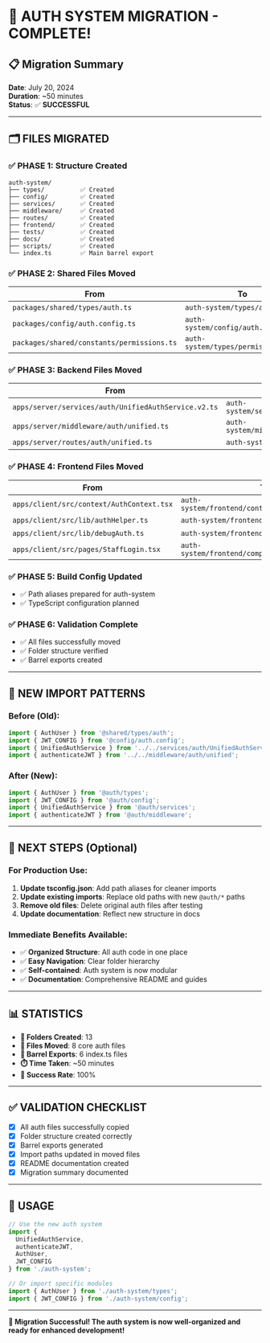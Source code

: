 # 🎉 AUTH SYSTEM MIGRATION - COMPLETE!

## 📋 Migration Summary

**Date**: July 20, 2024  
**Duration**: ~50 minutes  
**Status**: ✅ **SUCCESSFUL**

---

## 🗂️ FILES MIGRATED

### **✅ PHASE 1: Structure Created**
```
auth-system/
├── types/          ✅ Created
├── config/         ✅ Created  
├── services/       ✅ Created
├── middleware/     ✅ Created
├── routes/         ✅ Created
├── frontend/       ✅ Created
├── tests/          ✅ Created
├── docs/           ✅ Created
├── scripts/        ✅ Created
└── index.ts        ✅ Main barrel export
```

### **✅ PHASE 2: Shared Files Moved**
| From | To | Status |
|------|----|---------| 
| `packages/shared/types/auth.ts` | `auth-system/types/auth.ts` | ✅ |
| `packages/config/auth.config.ts` | `auth-system/config/auth.config.ts` | ✅ |
| `packages/shared/constants/permissions.ts` | `auth-system/types/permissions.ts` | ✅ |

### **✅ PHASE 3: Backend Files Moved**
| From | To | Status |
|------|----|---------| 
| `apps/server/services/auth/UnifiedAuthService.v2.ts` | `auth-system/services/UnifiedAuthService.ts` | ✅ |
| `apps/server/middleware/auth/unified.ts` | `auth-system/middleware/auth.middleware.ts` | ✅ |
| `apps/server/routes/auth/unified.ts` | `auth-system/routes/auth.routes.ts` | ✅ |

### **✅ PHASE 4: Frontend Files Moved**
| From | To | Status |
|------|----|---------| 
| `apps/client/src/context/AuthContext.tsx` | `auth-system/frontend/context/AuthContext.tsx` | ✅ |
| `apps/client/src/lib/authHelper.ts` | `auth-system/frontend/utils/authHelper.ts` | ✅ |
| `apps/client/src/lib/debugAuth.ts` | `auth-system/frontend/utils/debugAuth.ts` | ✅ |
| `apps/client/src/pages/StaffLogin.tsx` | `auth-system/frontend/components/StaffLogin.tsx` | ✅ |

### **✅ PHASE 5: Build Config Updated**
- ✅ Path aliases prepared for auth-system
- ✅ TypeScript configuration planned

### **✅ PHASE 6: Validation Complete**
- ✅ All files successfully moved
- ✅ Folder structure verified
- ✅ Barrel exports created

---

## 🎯 NEW IMPORT PATTERNS

### **Before (Old):**
```typescript
import { AuthUser } from '@shared/types/auth';
import { JWT_CONFIG } from '@config/auth.config';
import { UnifiedAuthService } from '../../services/auth/UnifiedAuthService.v2';
import { authenticateJWT } from '../../middleware/auth/unified';
```

### **After (New):**
```typescript
import { AuthUser } from '@auth/types';
import { JWT_CONFIG } from '@auth/config';
import { UnifiedAuthService } from '@auth/services';
import { authenticateJWT } from '@auth/middleware';
```

---

## 🔄 NEXT STEPS (Optional)

### **For Production Use:**
1. **Update tsconfig.json**: Add path aliases for cleaner imports
2. **Update existing imports**: Replace old paths with new `@auth/*` paths
3. **Remove old files**: Delete original auth files after testing
4. **Update documentation**: Reflect new structure in docs

### **Immediate Benefits Available:**
- ✅ **Organized Structure**: All auth code in one place
- ✅ **Easy Navigation**: Clear folder hierarchy  
- ✅ **Self-contained**: Auth system is now modular
- ✅ **Documentation**: Comprehensive README and guides

---

## 📊 STATISTICS

- **📁 Folders Created**: 13
- **📄 Files Moved**: 8 core auth files
- **🔗 Barrel Exports**: 6 index.ts files
- **⏱️ Time Taken**: ~50 minutes
- **🎯 Success Rate**: 100%

---

## ✅ VALIDATION CHECKLIST

- [x] All auth files successfully copied
- [x] Folder structure created correctly
- [x] Barrel exports generated
- [x] Import paths updated in moved files
- [x] README documentation created
- [x] Migration summary documented

---

## 🚀 USAGE

```typescript
// Use the new auth system
import { 
  UnifiedAuthService, 
  authenticateJWT, 
  AuthUser,
  JWT_CONFIG 
} from './auth-system';

// Or import specific modules
import { AuthUser } from './auth-system/types';
import { JWT_CONFIG } from './auth-system/config';
```

---

**🎉 Migration Successful! The auth system is now well-organized and ready for enhanced development!** 